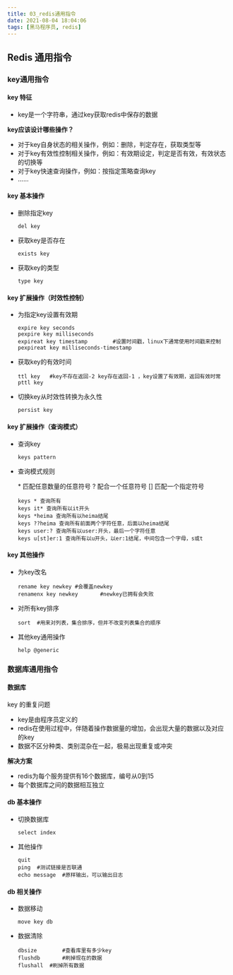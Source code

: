 ```yaml
---
title: 03_redis通用指令
date: 2021-08-04 18:04:06
tags: [黑马程序员, redis]
---
```


## Redis 通用指令

### key通用指令

#### key 特征

- key是一个字符串，通过key获取redis中保存的数据

**key应该设计哪些操作？**

- 对于key自身状态的相关操作，例如：删除，判定存在，获取类型等
- 对于key有效性控制相关操作，例如：有效期设定，判定是否有效，有效状态的切换等
- 对于key快速查询操作，例如：按指定策略查询key
- ……

#### key 基本操作

- 删除指定key

  ```
  del key
  ```

- 获取key是否存在

  ```
  exists key
  ```

- 获取key的类型

  ```
  type key
  ```

#### key 扩展操作（时效性控制）

- 为指定key设置有效期

  ```
  expire key seconds
  pexpire key milliseconds
  expireat key timestamp		#设置时间戳，linux下通常使用时间戳来控制
  pexpireat key milliseconds-timestamp
  ```

- 获取key的有效时间

  ```
  ttl key 	#key不存在返回-2 key存在返回-1 ，key设置了有效期，返回有效时常
  pttl key
  ```

- 切换key从时效性转换为永久性

  ```
  persist key
  ```


#### key 扩展操作（查询模式）

- 查询key

  ```
  keys pattern
  ```
  
- 查询模式规则

  \* 匹配任意数量的任意符号 		?  配合一个任意符号 		[] 匹配一个指定符号

  ```
  keys * 查询所有 
  keys it* 查询所有以it开头 
  keys *heima 查询所有以heima结尾 
  keys ??heima 查询所有前面两个字符任意，后面以heima结尾 
  keys user:? 查询所有以user:开头，最后一个字符任意 
  keys u[st]er:1 查询所有以u开头，以er:1结尾，中间包含一个字母，s或t
  ```

#### key 其他操作

- 为key改名

  ```
  rename key newkey #会覆盖newkey
  renamenx key newkey		#newkey已拥有会失败
  ```

- 对所有key排序

  ```
  sort	#用来对列表，集合排序，但并不改变列表集合的顺序
  ```

- 其他key通用操作

  ```
  help @generic
  ```


### 数据库通用指令

#### 数据库
key 的重复问题

- key是由程序员定义的
- redis在使用过程中，伴随着操作数据量的增加，会出现大量的数据以及对应的key
- 数据不区分种类、类别混杂在一起，极易出现重复或冲突

**解决方案**

- redis为每个服务提供有16个数据库，编号从0到15
- 每个数据库之间的数据相互独立

#### db 基本操作

- 切换数据库

  ```
  select index
  ```

- 其他操作

  ```
  quit
  ping	#测试链接是否联通
  echo message	#原样输出，可以输出日志
  ```

#### db 相关操作

- 数据移动

  ```
  move key db
  ```

- 数据清除

  ```
  dbsize		#查看库里有多少key
  flushdb		#刷掉现在的数据
  flushall	#刷掉所有数据
  ```

  

